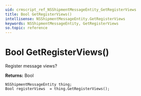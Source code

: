 ```yaml
---
uid: crmscript_ref_NSShipmentMessageEntity_GetRegisterViews
title: Bool GetRegisterViews()
intellisense: NSShipmentMessageEntity.GetRegisterViews
keywords: NSShipmentMessageEntity, GetRegisterViews
so.topic: reference
---
```


# Bool GetRegisterViews()

Register message views?

**Returns:** Bool

```crmscript
NSShipmentMessageEntity thing;
Bool registerViews  = thing.GetRegisterViews();
```

